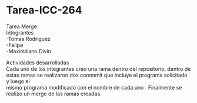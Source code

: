 # Tarea-ICC-264
Tarea Merge<br/>
Integrantes<br/>
-Tomas Rodriguez<br/>
-Felipe<br/>
-Maximiliano Divin<br/>

Actividades desarrolladas<br/>
Cada uno de los integrantes creo una rama dentro del repositorio, dentro de estas ramas se realizaron dos commmit que incluye el programa solicitado y luego el<br/> mismo programa modificado con el nombre de cada uno . Finalmente se realizo un merge de las ramas creadas.
